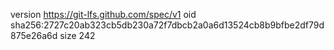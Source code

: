 version https://git-lfs.github.com/spec/v1
oid sha256:2727c20ab323cb5db230a72f7dbcb2a0a6d13524cb8b9bfbe2df79d875e26a6d
size 242
